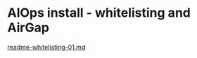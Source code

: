 # AIOps install - whitelisting and AirGap


[readme-whitelisting-01.md](./readme-whitelisting-01.md) 


